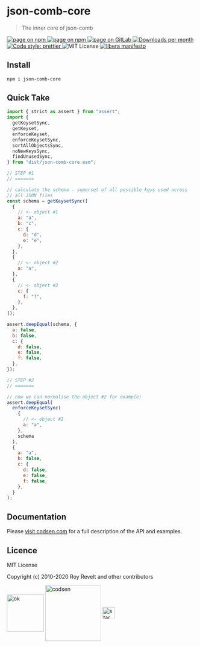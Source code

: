 # json-comb-core

> The inner core of json-comb

<div class="package-badges">
  <a href="https://www.npmjs.com/package/json-comb-core" rel="nofollow noreferrer noopener">
    <img src="https://img.shields.io/badge/-npm-blue?style=flat-square" alt="page on npm">
  </a>
  <a href="https://codsen.com/os/json-comb-core" rel="nofollow noreferrer noopener">
    <img src="https://img.shields.io/badge/-Codsen-blue?style=flat-square" alt="page on npm">
  </a>
  <a href="https://gitlab.com/codsen/codsen/tree/master/packages/json-comb-core" rel="nofollow noreferrer noopener">
    <img src="https://img.shields.io/badge/-GitLab-blue?style=flat-square" alt="page on GitLab">
  </a>
  <a href="https://npmcharts.com/compare/json-comb-core?interval=30" rel="nofollow noreferrer noopener" target="_blank">
    <img src="https://img.shields.io/npm/dm/json-comb-core.svg?style=flat-square" alt="Downloads per month">
  </a>
  <a href="https://prettier.io" rel="nofollow noreferrer noopener" target="_blank">
    <img src="https://img.shields.io/badge/code_style-prettier-brightgreen.svg?style=flat-square" alt="Code style: prettier">
  </a>
  <img src="https://img.shields.io/badge/licence-MIT-brightgreen.svg?style=flat-square" alt="MIT License">
  <a href="https://liberamanifesto.com" rel="nofollow noreferrer noopener" target="_blank">
    <img src="https://img.shields.io/badge/libera-manifesto-lightgrey.svg?style=flat-square" alt="libera manifesto">
  </a>
</div>

## Install

```bash
npm i json-comb-core
```

## Quick Take

```js
import { strict as assert } from "assert";
import {
  getKeysetSync,
  getKeyset,
  enforceKeyset,
  enforceKeysetSync,
  sortAllObjectsSync,
  noNewKeysSync,
  findUnusedSync,
} from "dist/json-comb-core.esm";

// STEP #1
// =======

// calculate the schema - superset of all possible keys used across
// all JSON files
const schema = getKeysetSync([
  {
    // <- object #1
    a: "a",
    b: "c",
    c: {
      d: "d",
      e: "e",
    },
  },
  {
    // <- object #2
    a: "a",
  },
  {
    // <- object #3
    c: {
      f: "f",
    },
  },
]);

assert.deepEqual(schema, {
  a: false,
  b: false,
  c: {
    d: false,
    e: false,
    f: false,
  },
});

// STEP #2
// =======

// now we can normalise the object #2 for example:
assert.deepEqual(
  enforceKeysetSync(
    {
      // <- object #2
      a: "a",
    },
    schema
  ),
  {
    a: "a",
    b: false,
    c: {
      d: false,
      e: false,
      f: false,
    },
  }
);
```

## Documentation

Please [visit codsen.com](https://codsen.com/os/json-comb-core/) for a full description of the API and examples.

## Licence

MIT License

Copyright (c) 2010-2020 Roy Revelt and other contributors

<img src="https://codsen.com/images/png-codsen-ok.png" width="98" alt="ok" align="center"> <img src="https://codsen.com/images/png-codsen-1.png" width="148" alt="codsen" align="center"> <img src="https://codsen.com/images/png-codsen-star-small.png" width="32" alt="star" align="center">
